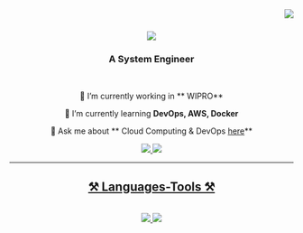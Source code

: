 <img align="right" src="https://visitor-badge.laobi.icu/badge?page_id=Rupam200116.Rupam200116" />

<h1 align="center">
    <img src="https://readme-typing-svg.herokuapp.com/?font=Righteous&size=35&center=true&vCenter=true&width=500&height=70&duration=4000&lines=Hi+There!+👋;+I'm+Rupam+Rakshit!;" />
</h1>

<h3 align="center">A System Engineer </h3>

<br/>

<div align="center">
 
 🔭 I’m currently working in ** WIPRO**
 
 🌱 I’m currently learning **DevOps, AWS, Docker**

💬 Ask me about ** Cloud Computing & DevOps [here]( https://www.linkedin.com/in/rupamrakshit/)**

 </div>
 
<div align="center"> 
  <a href="rupamrakshit112@gmail.com">
    <img src="https://img.shields.io/badge/Gmail-333333?style=for-the-badge&logo=gmail&logoColor=red" />
  </a>
  <a href="https://www.linkedin.com/in/rupamrakshit/" target="_blank">
    <img src="https://img.shields.io/badge/LinkedIn-0077B5?style=for-the-badge&logo=linkedin&logoColor=white" target="_blank" />
  
</div>

 <hr/>
 
<h2 align="center">⚒️ Languages-Tools ⚒️</h2>
<br/>
<div align="center">
    <img src="https://skillicons.dev/icons?i=bootstrap,html,css,vscode,github,git" />
    <img src="https://skillicons.dev/icons?i=python,java,c,docker,mysql,aws,gcp,azure" />
    
<br>
</div>

<br/>

